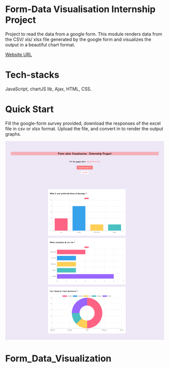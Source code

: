 # Form-Data Visualisation Internship Project

Project to read the data from a google form. This module renders data from the CSV/ xls/ xlsx file generated by the 
google form and visualizes the output in a beautiful chart format.

<a href="https://priyalweb.github.io/Form-Data-Visualisation/">Website URL</a>

# Tech-stacks

JavaScript, chartJS lib, Ajax, HTML, CSS.

# Quick Start

Fill the google-form survey provided, download the responses of the excel file in csv or xlsx format. 
Upload the file, and convert in to render the output graphs. 

![Task screenshot](screencapture-127-0-0-1-5502-index-html-2021-02-28-15_46_17.png)
# Form_Data_Visualization
